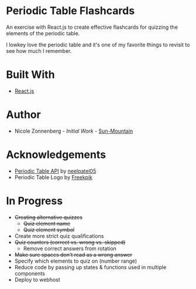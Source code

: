 # Periodic Table Flashcards
An exercise with React.js to create effective flashcards for quizzing the elements of the periodic table.

I lowkey love the periodic table and it's one of my favorite things to revisit to see how much I remember. 

# Built With
* [React.js](https://reactjs.org/)

# Author
* Nicole Zonnenberg - _Initial Work_ - [Sun-Mountain](https://github.com/Sun-Mountain)

# Acknowledgements
* [Periodic Table API](https://github.com/neelpatel05/periodic-table-api) by [neelpatel05](https://github.com/neelpatel05)
* Periodic Table Logo by [Freekpik](https://www.freepik.com/)

# In Progress
* ~~Creating alternative quizzes~~
    * ~~Quiz element name~~
    * ~~Quiz element symbol~~
* Create more strict quiz qualifications
* ~~Quiz counters (correct vs. wrong vs. skipped)~~
    * Remove correct answers from rotation
* ~~Make sure spaces don't read as a wrong answer~~
* Specify which elements to quiz on (number range)
* Reduce code by passing up states & functions used in multiple components
* Deploy to webhost